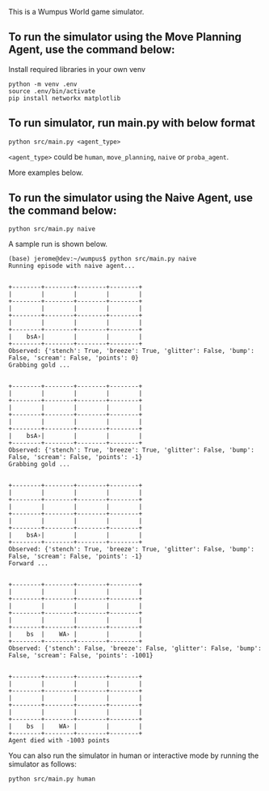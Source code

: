This is a Wumpus World game simulator.

## To run the simulator using the Move Planning Agent, use the command below:

Install required libraries in your own venv

```
python -m venv .env
source .env/bin/activate
pip install networkx matplotlib

```

## To run simulator, run main.py with below format

```
python src/main.py <agent_type>
```

`<agent_type>` could be `human`, `move_planning`, `naive` or `proba_agent`.

More examples below.

## To run the simulator using the Naive Agent, use the command below:

```
python src/main.py naive
```

A sample run is shown below.

```
(base) jerome@dev:~/wumpus$ python src/main.py naive
Running episode with naive agent...


+--------+--------+--------+--------+
|        |        |        |        |
+--------+--------+--------+--------+
|        |        |        |        |
+--------+--------+--------+--------+
|        |        |        |        |
+--------+--------+--------+--------+
|    bsA›|        |        |        |
+--------+--------+--------+--------+
Observed: {'stench': True, 'breeze': True, 'glitter': False, 'bump': False, 'scream': False, 'points': 0}
Grabbing gold ...


+--------+--------+--------+--------+
|        |        |        |        |
+--------+--------+--------+--------+
|        |        |        |        |
+--------+--------+--------+--------+
|        |        |        |        |
+--------+--------+--------+--------+
|    bsA›|        |        |        |
+--------+--------+--------+--------+
Observed: {'stench': True, 'breeze': True, 'glitter': False, 'bump': False, 'scream': False, 'points': -1}
Grabbing gold ...


+--------+--------+--------+--------+
|        |        |        |        |
+--------+--------+--------+--------+
|        |        |        |        |
+--------+--------+--------+--------+
|        |        |        |        |
+--------+--------+--------+--------+
|    bsA›|        |        |        |
+--------+--------+--------+--------+
Observed: {'stench': True, 'breeze': True, 'glitter': False, 'bump': False, 'scream': False, 'points': -1}
Forward ...


+--------+--------+--------+--------+
|        |        |        |        |
+--------+--------+--------+--------+
|        |        |        |        |
+--------+--------+--------+--------+
|        |        |        |        |
+--------+--------+--------+--------+
|    bs  |    WA› |        |        |
+--------+--------+--------+--------+
Observed: {'stench': False, 'breeze': False, 'glitter': False, 'bump': False, 'scream': False, 'points': -1001}


+--------+--------+--------+--------+
|        |        |        |        |
+--------+--------+--------+--------+
|        |        |        |        |
+--------+--------+--------+--------+
|        |        |        |        |
+--------+--------+--------+--------+
|    bs  |    WA› |        |        |
+--------+--------+--------+--------+
Agent died with -1003 points
```

You can also run the simulator in human or interactive mode by running the simulator as follows:

```
python src/main.py human
```
